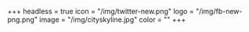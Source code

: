 +++
headless = true
icon = "/img/twitter-new.png"
logo = "/img/fb-new-png.png"
image = "/img/cityskyline.jpg"
color = ""
+++

